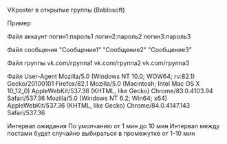 VKposter в открытые группы (Bablosoft)

Пример

Файл аккаунт
логин1:пароль1
логин2:пароль2
логин3:пароль3

Файл сообщения 
"Сообщение1"
"Сообщение2"
"Сообщение3"

Файл группы
vk.com/группа1
vk.com/группа2
vk.com/группа3

Файл User-Agent
Mozilla/5.0 (Windows NT 10.0; WOW64; rv:82.1) Gecko/20100101 Firefox/82.1
Mozilla/5.0 (Macintosh; Intel Mac OS X 10_12_0) AppleWebKit/537.36 (KHTML, like Gecko) Chrome/83.0.4103.94 Safari/537.36
Mozilla/5.0 (Windows NT 6.2; Win64; x64) AppleWebKit/537.36 (KHTML, like Gecko) Chrome/84.0.4147.143 Safari/537.36

Интервал ожидания
По умолчанию от 1 мин до 10 мин
Интервал между постами будет случайно выбираться в промежутке от 1-10 мин
